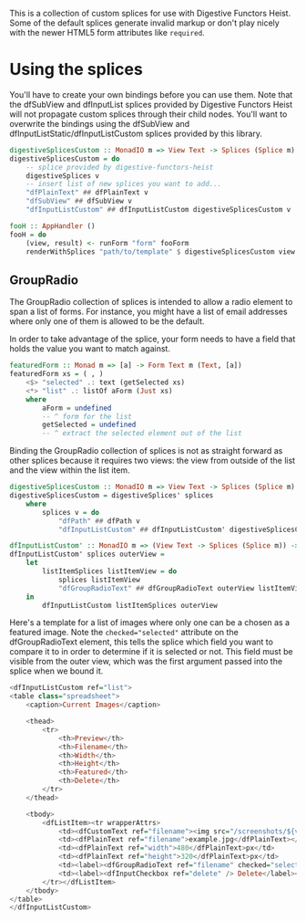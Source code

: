 This is a collection of custom splices for use with Digestive Functors Heist.  Some of the default splices generate invalid markup or don't play nicely with the newer HTML5 form attributes like `required`.

# Using the splices

You'll have to create your own bindings before you can use them.  Note that the dfSubView and dfInputList splices provided by Digestive Functors Heist will not propagate custom splices through their child nodes.  You'll want to overwrite the bindings using the dfSubView and dfInputListStatic/dfInputListCustom splices provided by this library.

```haskell
digestiveSplicesCustom :: MonadIO m => View Text -> Splices (Splice m)
digestiveSplicesCustom = do
	-- splice provided by digestive-functors-heist
	digestiveSplices v
	-- insert list of new splices you want to add...
	"dfPlainText" ## dfPlainText v
	"dfSubView" ## dfSubView v
	"dfInputListCustom" ## dfInputListCustom digestiveSplicesCustom v

fooH :: AppHandler ()
fooH = do
	(view, result) <- runForm "form" fooForm
	renderWithSplices "path/to/template" $ digestiveSplicesCustom view
```

## GroupRadio

The GroupRadio collection of splices is intended to allow a radio element to span a list of forms.  For instance, you might have a list of email addresses where only one of them is allowed to be the default.

In order to take advantage of the splice, your form needs to have a field that holds the value you want to match against.

```haskell
featuredForm :: Monad m => [a] -> Form Text m (Text, [a])
featuredForm xs = ( , )
	<$> "selected" .: text (getSelected xs)
	<*> "list" .: listOf aForm (Just xs)
	where
		aForm = undefined
		-- ^ form for the list
		getSelected = undefined
		-- ^ extract the selected element out of the list
```

Binding the GroupRadio collection of splices is not as straight forward as other splices because it requires two views:  the view from outside of the list and the view within the list item.

```haskell
digestiveSplicesCustom :: MonadIO m => View Text -> Splices (Splice m)
digestiveSplicesCustom = digestiveSplices' splices
	where
		splices v = do
			"dfPath" ## dfPath v
			"dfInputListCustom" ## dfInputListCustom' digestiveSplicesCustom v

dfInputListCustom' :: MonadIO m => (View Text -> Splices (Splice m)) -> View Text -> Splice m
dfInputListCustom' splices outerView =
	let
		listItemSplices listItemView = do
			splices listItemView
			"dfGroupRadioText" ## dfGroupRadioText outerView listItemView
	in
		dfInputListCustom listItemSplices outerView
```

Here's a template for a list of images where only one can be a chosen as a featured image.  Note the `checked="selected"` attribute on the dfGroupRadioText element, this tells the splice which field you want to compare it to in order to determine if it is selected or not.  This field must be visible from the outer view, which was the first argument passed into the splice when we bound it.

```haskell
<dfInputListCustom ref="list">
<table class="spreadsheet">
	<caption>Current Images</caption>

	<thead>
		<tr>
			<th>Preview</th>
			<th>Filename</th>
			<th>Width</th>
			<th>Height</th>
			<th>Featured</th>
			<th>Delete</th>
		</tr>
	</thead>

	<tbody>
		<dfListItem><tr wrapperAttrs>
			<td><dfCustomText ref="filename"><img src="/screenshots/${value}" width="200" alt="" /></dfCustomText></td>
			<td><dfPlainText ref="filename">example.jpg</dfPlainText></td>
			<td><dfPlainText ref="width">480</dfPlainText>px</td>
			<td><dfPlainText ref="height">320</dfPlainText>px</td>
			<td><label><dfGroupRadioText ref="filename" checked="selected" /> Featured</label></td>
			<td><label><dfInputCheckbox ref="delete" /> Delete</label></td>
		</tr></dfListItem>
	</tbody>
</table>
</dfInputListCustom>
```

